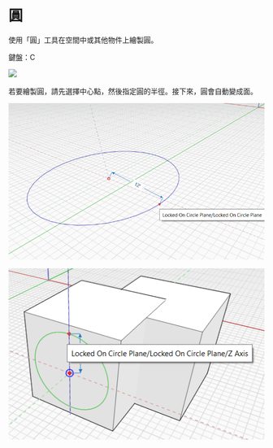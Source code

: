 # 圓

使用「圓」工具在空間中或其他物件上繪製圓。

鍵盤：C

![](../.gitbook/assets/circle\_toolbar.png)

若要繪製圓，請先選擇中心點，然後指定圓的半徑。接下來，圓會自動變成面。

![](../.gitbook/assets/circle1.png)

![](../.gitbook/assets/circle2.png)
